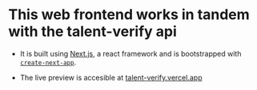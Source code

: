 # This web frontend works in tandem with the talent-verify api

-  It is built using [Next.js](https://nextjs.org/), a react framework and is bootstrapped with [`create-next-app`](https://github.com/vercel/next.js/tree/canary/packages/create-next-app).

-  The live preview is accesible at [talent-verify.vercel.app](https://talent-verify.vercel.app)
